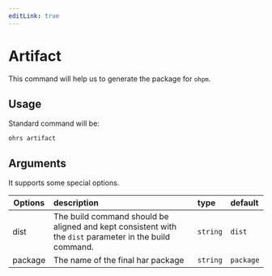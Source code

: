 ```yaml
---
editLink: true
---
```


# Artifact

This command will help us to generate the package for `ohpm`. 

## Usage

Standard command will be:

```shell
ohrs artifact
```


## Arguments

It supports some special options.

| Options | description                                                                                             | type     | default   |
|---------|:--------------------------------------------------------------------------------------------------------|:---------|:----------|
| dist    | The build command should be aligned and kept consistent with the `dist` parameter in the build command. | `string` | `dist`    |
| package | The name of the final har package                                                                       | `string` | `package` |
